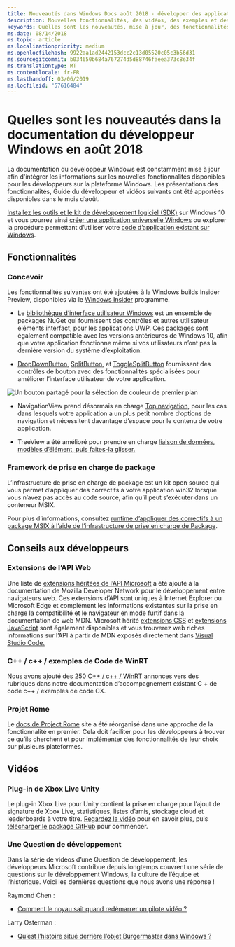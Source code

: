 ```yaml
---
title: Nouveautés dans Windows Docs août 2018 - développer des applications UWP
description: Nouvelles fonctionnalités, des vidéos, des exemples et des instructions destinées aux développeurs ont été ajoutés à la documentation pour développeurs Windows 10 pour août 2018.
keywords: Quelles sont les nouveautés, mise à jour, des fonctionnalités, des instructions destinées aux développeurs, Windows 10, août
ms.date: 08/14/2018
ms.topic: article
ms.localizationpriority: medium
ms.openlocfilehash: 9922aa1ad2442153dcc2c13d05520c05c3b56d31
ms.sourcegitcommit: b034650b684a767274d5d88746faeea373c8e34f
ms.translationtype: MT
ms.contentlocale: fr-FR
ms.lasthandoff: 03/06/2019
ms.locfileid: "57616484"
---
```

# <a name="whats-new-in-the-windows-developer-docs-in-august-2018"></a>Quelles sont les nouveautés dans la documentation du développeur Windows en août 2018

La documentation du développeur Windows est constamment mise à jour afin d'intégrer les informations sur les nouvelles fonctionnalités disponibles pour les développeurs sur la plateforme Windows. Les présentations des fonctionnalités, Guide du développeur et vidéos suivants ont été apportées disponibles dans le mois d’août.

[Installez les outils et le kit de développement logiciel (SDK)](https://go.microsoft.com/fwlink/?LinkId=821431) sur Windows 10 et vous pourrez ainsi [créer une application universelle Windows](../get-started/create-uwp-apps.md) ou explorer la procédure permettant d’utiliser votre [code d’application existant sur Windows](../porting/index.md).

## <a name="features"></a>Fonctionnalités

### <a name="design"></a>Concevoir

Les fonctionnalités suivantes ont été ajoutées à la Windows builds Insider Preview, disponibles via le [Windows Insider](https://insider.windows.com/) programme.

* Le [bibliothèque d’interface utilisateur Windows](https://aka.ms/winui-docs) est un ensemble de packages NuGet qui fournissent des contrôles et autres utilisateur éléments interfact, pour les applications UWP. Ces packages sont également compatible avec les versions antérieures de Windows 10, afin que votre application fonctionne même si vos utilisateurs n’ont pas la dernière version du système d’exploitation.

* [DropDownButton](../design/controls-and-patterns/buttons.md#create-a-drop-down-button), [SplitButton](../design/controls-and-patterns/buttons.md#create-a-split-button), et [ToggleSplitButton](../design/controls-and-patterns/buttons.md#create-a-toggle-split-button) fournissent des contrôles de bouton avec des fonctionnalités spécialisées pour améliorer l’interface utilisateur de votre application.

![Un bouton partagé pour la sélection de couleur de premier plan](../design/controls-and-patterns/images/split-button-rtb.png)

* NavigationView prend désormais en charge [Top navigation](../design/controls-and-patterns/navigationview.md), pour les cas dans lesquels votre application a un plus petit nombre d’options de navigation et nécessitent davantage d’espace pour le contenu de votre application.

* TreeView a été amélioré pour prendre en charge [liaison de données, modèles d’élément, puis faites-la glisser.](../design/controls-and-patterns/tree-view.md)

### <a name="package-support-framework"></a>Framework de prise en charge de package

L’infrastructure de prise en charge de package est un kit open source qui vous permet d’appliquer des correctifs à votre application win32 lorsque vous n’avez pas accès au code source, afin qu’il peut s’exécuter dans un conteneur MSIX.

Pour plus d’informations, consultez [runtime d’appliquer des correctifs à un package MSIX à l’aide de l’infrastructure de prise en charge de Package](../porting/package-support-framework.md).

## <a name="developer-guidance"></a>Conseils aux développeurs

### <a name="web-api-extensions"></a>Extensions de l’API Web

Une liste de [extensions héritées de l’API Microsoft](https://developer.mozilla.org/docs/Web/API/Microsoft_API_extensions) a été ajouté à la documentation de Mozilla Developer Network pour le développement entre navigateurs web. Ces extensions d’API sont uniques à Internet Explorer ou Microsoft Edge et complément les informations existantes sur la prise en charge la compatibilité et le navigateur en mode furtif dans la documentation de web MDN. Microsoft hérité [extensions CSS](https://developer.mozilla.org/docs/Web/CSS/Microsoft_Extensions) et [extensions JavaScript](https://developer.mozilla.org/docs/Web/JavaScript/Microsoft_JavaScript_extensions) sont également disponibles et vous trouverez web riches informations sur l’API à partir de MDN exposés directement dans [Visual Studio Code.](https://code.visualstudio.com/updates/v1_25#_new-css-pseudo-selectors-and-pseudo-elements-from-mdn)

### <a name="cwinrt-code-examples"></a>C++ / c++ / exemples de Code de WinRT

Nous avons ajouté des 250 [C++ / c++ / WinRT](../cpp-and-winrt-apis/index.md) annonces vers des rubriques dans notre documentation d’accompagnement existant C + de code c++ / exemples de code CX.

### <a name="project-rome"></a>Projet Rome

Le [docs de Project Rome](https://docs.microsoft.com/windows/project-rome/) site a été réorganisé dans une approche de la fonctionnalité en premier. Cela doit faciliter pour les développeurs à trouver ce qu’ils cherchent et pour implémenter des fonctionnalités de leur choix sur plusieurs plateformes.

## <a name="videos"></a>Vidéos

### <a name="xbox-live-unity-plugin"></a>Plug-in de Xbox Live Unity

Le plug-in Xbox Live pour Unity contient la prise en charge pour l’ajout de signature de Xbox Live, statistiques, listes d’amis, stockage cloud et leaderboards à votre titre. [Regardez la vidéo](https://youtu.be/fVQZ-YgwNpY) pour en savoir plus, puis [télécharger le package GitHub](https://aka.ms/UnityPlugin) pour commencer.

### <a name="one-dev-question"></a>Une Question de développement

Dans la série de vidéos d’une Question de développement, les développeurs Microsoft contribue depuis longtemps couvrent une série de questions sur le développement Windows, la culture de l’équipe et l’historique. Voici les dernières questions que nous avons une réponse !

Raymond Chen :

* [Comment le noyau sait quand redémarrer un pilote vidéo ?](https://youtu.be/3SNAdyO1l5c)

Larry Osterman :

* [Qu’est l’histoire situé derrière l’objet Burgermaster dans Windows ?](https://youtu.be/0TDSbyAIvX0)